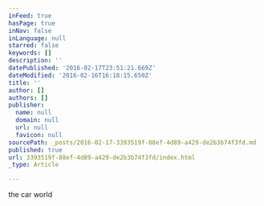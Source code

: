 ```yaml
---
inFeed: true
hasPage: true
inNav: false
inLanguage: null
starred: false
keywords: []
description: ''
datePublished: '2016-02-17T23:51:21.669Z'
dateModified: '2016-02-16T16:18:15.650Z'
title: ''
author: []
authors: []
publisher:
  name: null
  domain: null
  url: null
  favicon: null
sourcePath: _posts/2016-02-17-3393519f-88ef-4d89-a429-de2b3b74f3fd.md
published: true
url: 3393519f-88ef-4d89-a429-de2b3b74f3fd/index.html
_type: Article

---
```

the car world
